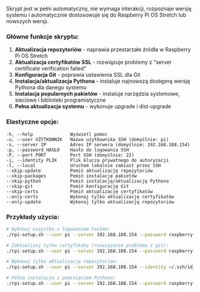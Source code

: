 Skrypt jest w pełni automatyczny, nie wymaga interakcji, rozpoznaje wersję systemu i automatycznie dostosowuje się do Raspberry Pi OS Stretch lub nowszych wersji.

### Główne funkcje skryptu:

1. **Aktualizacja repozytoriów** - naprawia przestarzałe źródła w Raspberry Pi OS Stretch
2. **Aktualizacja certyfikatów SSL** - rozwiązuje problemy z "server certificate verification failed"
3. **Konfiguracja Git** - poprawia ustawienia SSL dla Git
4. **Instalacja/aktualizacja Pythona** - instaluje najnowszą dostępną wersję Pythona dla danego systemu
5. **Instalacja popularnych pakietów** - instaluje narzędzia systemowe, sieciowe i biblioteki programistyczne
6. **Pełna aktualizacja systemu** - wykonuje upgrade i dist-upgrade

### Elastyczne opcje:

```
-h, --help              Wyświetl pomoc
-u, --user UŻYTKOWNIK   Nazwa użytkownika SSH (domyślnie: pi)
-s, --server IP         Adres IP serwera (domyślnie: 192.168.188.154)
-p, --password HASŁO    Hasło do logowania SSH
-P, --port PORT         Port SSH (domyślnie: 22)
-i, --identity PLIK     Plik klucza prywatnego do autoryzacji
-l, --local             Uruchom lokalnie zamiast przez SSH
--skip-update           Pomiń aktualizację repozytoriów
--skip-packages         Pomiń instalację pakietów
--skip-python           Pomiń instalację/aktualizację Pythona
--skip-git              Pomiń konfigurację Git
--skip-certs            Pomiń aktualizację certyfikatów
--only-certs            Wykonaj tylko aktualizację certyfikatów
--only-update           Wykonaj tylko aktualizację repozytoriów
```

### Przykłady użycia:

```bash
# Wykonaj wszystko z logowaniem hasłem:
./rpi-setup.sh --user pi --server 192.168.188.154 --password raspberry

# Zaktualizuj tylko certyfikaty (rozwiązanie problemu z git):
./rpi-setup.sh --user pi --server 192.168.188.154 --password raspberry --only-certs

# Wykonaj tylko aktualizację repozytoriów:
./rpi-setup.sh --user pi --server 192.168.188.154 --identity ~/.ssh/id_rsa --only-update

# Pełna instalacja z pominięciem Pythona:
./rpi-setup.sh --user pi --server 192.168.188.154 --password raspberry --skip-python
```

